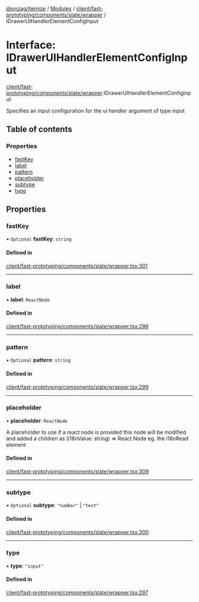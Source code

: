 [@onzag/itemize](../README.md) / [Modules](../modules.md) / [client/fast-prototyping/components/slate/wrapper](../modules/client_fast_prototyping_components_slate_wrapper.md) / IDrawerUIHandlerElementConfigInput

# Interface: IDrawerUIHandlerElementConfigInput

[client/fast-prototyping/components/slate/wrapper](../modules/client_fast_prototyping_components_slate_wrapper.md).IDrawerUIHandlerElementConfigInput

Specifies an input configuration for the ui handler argument
of type input

## Table of contents

### Properties

- [fastKey](client_fast_prototyping_components_slate_wrapper.IDrawerUIHandlerElementConfigInput.md#fastkey)
- [label](client_fast_prototyping_components_slate_wrapper.IDrawerUIHandlerElementConfigInput.md#label)
- [pattern](client_fast_prototyping_components_slate_wrapper.IDrawerUIHandlerElementConfigInput.md#pattern)
- [placeholder](client_fast_prototyping_components_slate_wrapper.IDrawerUIHandlerElementConfigInput.md#placeholder)
- [subtype](client_fast_prototyping_components_slate_wrapper.IDrawerUIHandlerElementConfigInput.md#subtype)
- [type](client_fast_prototyping_components_slate_wrapper.IDrawerUIHandlerElementConfigInput.md#type)

## Properties

### fastKey

• `Optional` **fastKey**: `string`

#### Defined in

[client/fast-prototyping/components/slate/wrapper.tsx:301](https://github.com/onzag/itemize/blob/f2f29986/client/fast-prototyping/components/slate/wrapper.tsx#L301)

___

### label

• **label**: `ReactNode`

#### Defined in

[client/fast-prototyping/components/slate/wrapper.tsx:298](https://github.com/onzag/itemize/blob/f2f29986/client/fast-prototyping/components/slate/wrapper.tsx#L298)

___

### pattern

• `Optional` **pattern**: `string`

#### Defined in

[client/fast-prototyping/components/slate/wrapper.tsx:299](https://github.com/onzag/itemize/blob/f2f29986/client/fast-prototyping/components/slate/wrapper.tsx#L299)

___

### placeholder

• **placeholder**: `ReactNode`

A placeholder to use
if a react node is provided this node will be modified
and added a children as (i18nValue: string) => React.Node
eg. the i18nRead element

#### Defined in

[client/fast-prototyping/components/slate/wrapper.tsx:309](https://github.com/onzag/itemize/blob/f2f29986/client/fast-prototyping/components/slate/wrapper.tsx#L309)

___

### subtype

• `Optional` **subtype**: ``"number"`` \| ``"text"``

#### Defined in

[client/fast-prototyping/components/slate/wrapper.tsx:300](https://github.com/onzag/itemize/blob/f2f29986/client/fast-prototyping/components/slate/wrapper.tsx#L300)

___

### type

• **type**: ``"input"``

#### Defined in

[client/fast-prototyping/components/slate/wrapper.tsx:297](https://github.com/onzag/itemize/blob/f2f29986/client/fast-prototyping/components/slate/wrapper.tsx#L297)
